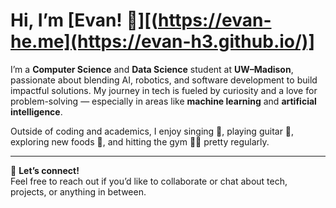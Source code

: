 # Hi, I’m [Evan! 👋][(https://evan-he.me](https://evan-h3.github.io/)]

I’m a **Computer Science** and **Data Science** student at **UW–Madison**, passionate about blending AI, robotics, and software development to build impactful solutions. My journey in tech is fueled by curiosity and a love for problem-solving — especially in areas like **machine learning** and **artificial intelligence**.

Outside of coding and academics, I enjoy singing 🎤, playing guitar 🎸, exploring new foods 🍜, and hitting the gym 🏋️‍♂️ pretty regularly.

---

💬 **Let’s connect!**  
Feel free to reach out if you’d like to collaborate or chat about tech, projects, or anything in between.
